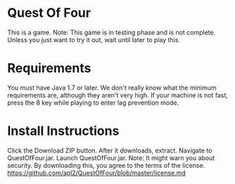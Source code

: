 # Quest Of Four
This is a game.
Note: This game is in testing phase and is not complete.
Unless you just want to try it out, wait until later to play this.
# Requirements
You must have Java 1.7 or later.
We don't really know what the minimum requirements are, although they aren't very high.
If your machine is not fast, press the 8 key while playing to enter lag prevention mode.
# Install Instructions
Click the Download ZIP button.
After it downloads, extract.
Navigate to QuestOfFour.jar.
Launch QuestOfFour.jar.
  Note: It might warn you about security.
By downloading this, you agree to the terms of the license. https://github.com/apl2/QuestOfFour/blob/master/license.md
